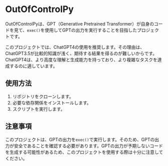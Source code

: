 # OutOfControlPy

OutOfControlPyは、GPT（Generative Pretrained Transformer）が自身のコードを見て、`exec()`を使用してGPTの出力を実行することを目指したプロジェクトです。

このプロジェクトでは、ChatGPT4の使用を推奨します。その理由は、ChatGPT3.5が比較的知識が浅く、期待する結果を得るのが難しいからです。ChatGPT4は、より高度な理解と生成能力を持っており、より複雑なタスクを達成するのに適しています。

## 使用方法

1. リポジトリをクローンします。
2. 必要な依存関係をインストールします。
3. スクリプトを実行します。

## 注意事項

このプロジェクトは、GPTの出力を`exec()`で実行します。そのため、GPTの出力が安全であることを確認する必要があります。GPTの出力が予期しないコードを生成する可能性があるため、このプロジェクトを使用する際は十分に注意してください。